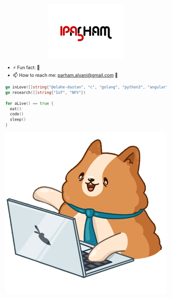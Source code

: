 <p align="center">
  <img src="https://github.com/1995parham/1995parham/raw/master/logo-lg.png"></img>
</p>

- ⚡ Fun fact: 🐼
- 📫 How to reach me: parham.alvani@gmail.com 📧

```go
go inLove([]string{"@elahe-dastan", "c", "golang", "python3", "angular", "rust"})
go research([]string{"IoT", "NFV"})

for aLive() == true {
  eat()
  code()
  sleep()
}
```

<p align="center">
  <img src="https://raw.githubusercontent.com/1995parham/1995parham/master/bernard.gif"></img>
</p>
